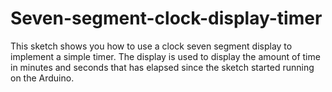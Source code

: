 # Seven-segment-clock-display-timer
This sketch shows you how to use a clock seven segment display to implement a simple timer. The display is used to display the amount of time in minutes and seconds that has elapsed since the sketch started running on the Arduino.
